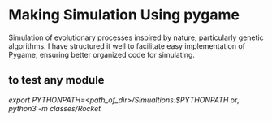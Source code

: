 # Making Simulation Using pygame
Simulation of evolutionary processes inspired by nature, particularly genetic algorithms. I have structured it well to facilitate easy implementation of Pygame, ensuring better organized code for simulating.
## to test any module
*export PYTHONPATH=<path_of_dir>/Simualtions:$PYTHONPATH* or,
*python3 -m classes/Rocket*